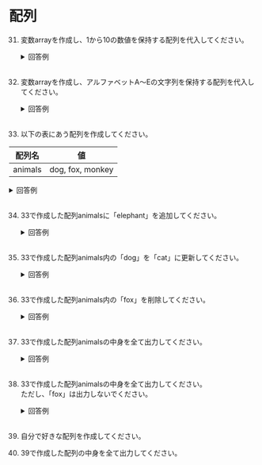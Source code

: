 # 配列

31. 変数arrayを作成し、1から10の数値を保持する配列を代入してください。

	<details><summary>回答例</summary><div>
		
	```
	var array = [1, 2, 3, 4, 5, 6, 7, 8, 9, 10];
	```
		
	</div></details>
	

	<br>
	
32. 変数arrayを作成し、アルファベットA〜Eの文字列を保持する配列を代入してください。

	<details><summary>回答例</summary><div>
		
	```
	var array = ["A", "B", "C", "D", "E"];
	```
		
	</div></details>
	

	<br>
	
33. 以下の表にあう配列を作成してください。   
	
 | 配列名  | 値               |
 | ------- | ---------------- |
 | animals | dog, fox, monkey |

  <details><summary>回答例</summary><div>
		
	```
	var animals = ["dog", "fox", "monkey"];
	```
		
  </div></details>
	<br>
	
34. 33で作成した配列animalsに「elephant」を追加してください。  

	<details><summary>回答例</summary><div>
		
	```
	animals.push("elephant");
	```
		
	</div></details>
	

	<br>
	
35. 33で作成した配列animals内の「dog」を「cat」に更新してください。  

	<details><summary>回答例</summary><div>
		
	```
	animals[0] = "cat";
	```
		
	</div></details>
	

	<br>
	
36. 33で作成した配列animals内の「fox」を削除してください。  

	<details><summary>回答例</summary><div>
		
	```
	animals.splice(1, 1);
	```
		
	</div></details>
	

	<br>
	
37. 33で作成した配列animalsの中身を全て出力してください。  

	<details><summary>回答例</summary><div>
		
	```
	for (animal of animals) {
	    console.log(animal);
	}
	```
		
	</div></details>
	

	<br>
	
38. 33で作成した配列animalsの中身を全て出力してください。  
ただし、「fox」は出力しないでください。  

	<details><summary>回答例</summary><div>
		
	```
	for (animal of animals) {
	    if (animal != "fox") {
	        console.log(animal);
	    }
	}
	```
		
	</div></details>
	

	<br>

39. 自分で好きな配列を作成してください。

40. 39で作成した配列の中身を全て出力してください。